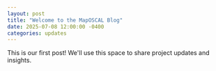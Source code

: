 ```yaml
---
layout: post
title: "Welcome to the MapOSCAL Blog"
date: 2025-07-08 12:00:00 -0400
categories: updates
---
```


This is our first post! We'll use this space to share project updates and insights.
